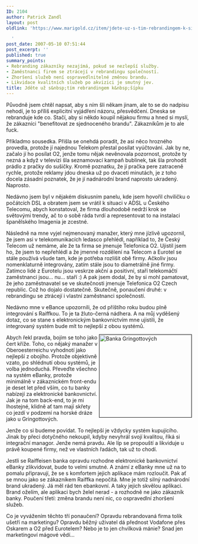 ```yaml
---
ID: 2104
author: Patrick Zandl
layout: post
oldlink: 'https://www.marigold.cz/item/jdete-uz-s-tim-rebrandingem-k-sipku

  '
post_date: 2007-05-10 07:51:44
post_excerpt: ''
published: true
summary_points:
- Rebranding zákazníky nezajímá, pokud se nezlepší služby.
- Zaměstnanci firem se ztrácejí v rebrandingu společností.
- Zhoršení služeb není ospravedlnitelné změnou brandu.
- Likvidace kvalitních služeb po akvizici je smutný jev.
title: Jděte už s&nbsp;tím rebrandingem k&nbsp;šípku
---
```


Původně jsem chtěl napsat, aby s ním šli někam jinam, ale to se do nadpisu nehodí, je to příliš explicitní vyjádření názoru, přesvědčení. Dneska se rebranduje kde co. Stačí, aby si někdo koupil nějakou firmu a hned si myslí, že zákazníci "benefitovat ze sjednoceného brandu". Zákazníkům je to ale fuck. 

Příkladmo sousedka. Přišla se onehdá poradit, že asi něco hrozného provedla, protože jí najednou Telekom přestal posílat vyúčtování. Jak by ne, začalo jí ho posílat O2, jenže tomu nějak nevěnovala pozornost, protože ty nezná a když v televizi šla seznamovací kampaň bublinek, tak šla prohodit prádlo z pračky do sušičky. Kromě poznatku, že jí pračka pere zatraceně rychle, protože reklamy jdou dneska už po dvaceti minutách, je z toho docela zásadní poznatek, že je jí nadnárodní brand naprosto ukradený. Naprosto. 

Nedávno jsem byl v nějakém diskusním panelu, kde jsem hovořil chviličku o počátcích DSL a obratem jsem se vrátil k situaci v ADSL u Českého Telecomu, abych konstatoval, že firma dlouhodobě nedrží krok se světovými trendy, ač to o sobě ráda tvrdí a representovat to na instalaci španělského Imagenia je zcestné. 

Následně na mne vyjel nejmenovaný manažer, který mne jízlivě upozornil, že jsem asi v telekomunikacích ledasco přehlédl, například to, že Český Telecom už nemáme, ale že ta firma se jmenuje Telefonica O2. Ujistil jsem ho, že jsem to nepřehlédl a že jmenné rozdělení na Telecom a Eurotel se stále používá všude tam, kde je potřeba rozlišit obě firmy. Ačkoliv jsou nomenklaturně integrovány, zatím stále jsou to diametrálně jiné firmy. Zatímco lidé z Eurotelu jsou veskrze akční a positivní, staří telekomáčtí zaměstnanci jsou... nu... staří :) A pak jsem dodal, že by si mohl pamatovat, že jeho zaměstnavatel se ve skutečnosti jmenuje Telefonica O2 Czech republic. Což ho dojalo dostatečně. Skutečně, ponaučení druhé: v rebrandingu se ztrácejí i vlastní zaměstnanci společností. 

Nedávno mne v eBance upozornili, že od příštího roku budou plně integrování s Raiffkou. To je ta žluto-černá nádhera. A na můj vyděšený dotaz, co se stane s elektronickým bankovnictvím mne ujistili, že integrovaný systém bude mít to nejlepší z obou systémů. 

<img src="http://www.marigold.cz/wp-content/gringott.jpg" width="250" height="224" alt="Banka Gringottových" title="Banka Gringottových" border="1" align="right" />Abych řekl pravda, bojím se toho jako čert kříže. Toho, co nějaký manažer v Oberoesterreichu vyhodnotí jako nejlepší z obojího. Protože objektivně vzato, po shlédnutí obou systémů, je volba jednoduchá. Převeďte všechno na systém eBanky, protože minimálně v zákaznickém front-endu je deset let před vším, co tu banky nabízejí za elektronické bankovnictví. Jak je na tom back-end, to je mi lhostejné, klidně ať tam mají skřety co jezdí v podzemí na horské dráze jako u Gringottových. 

Jenže co si budeme povídat. To nejlepší je vždycky systém kupujícího. Jinak by přeci dotyčného nekoupil, kdyby nevyhrál svojí kvalitou, říká si integrační managor. Jenže nemá pravdu. Ale líp se propouští a likviduje u právě koupené firmy, než ve vlastních řadách, tak už to chodí. 

Jestli se Raiffeisen banka opravdu rozhodne elektronické bankovnictví eBanky zlikvidovat, bude to velmi smutné. A známí z eBanky mne už na to pomalu připravují, že se s komfortem jejich aplikace mám rozloučit.  Pak ať se mnou jako se zákazníkem Raiffka nepočítá. Mne je totiž silný nadnárodní brand ukradený. Já měl rád ten ebankovní. A taky jejich skvělou aplikaci. Brand oželím, ale aplikaci bych želel nerad - a rozhodně ne jako zákazník banky. Poučení třetí: změna brandu není nic, co ospravedlní zhoršení služeb. 

Co je vyvážením těchto tří ponaučení? Opravdu rebrandovaná firma tolik ušetří na marketingu? Opravdu běžný uživatel dá přednost Vodafone přes Oskarem a O2 před Eurotelem? Nebo je to jen chvilková mánie? Snad jen marketingoví mágové vědí...